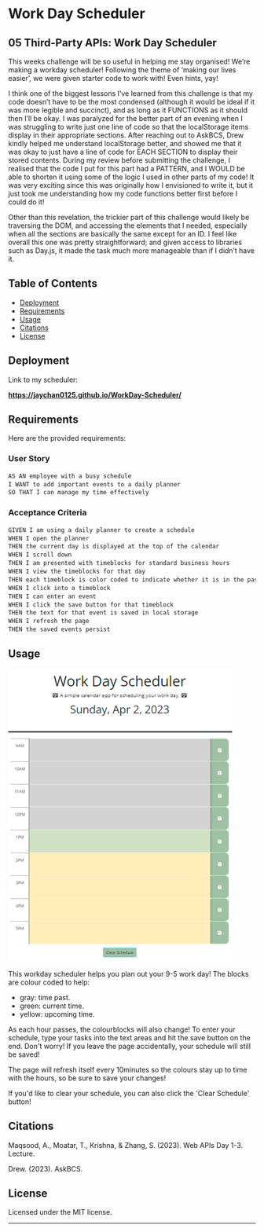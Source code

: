 # Work Day Scheduler

## 05 Third-Party APIs: Work Day Scheduler

This weeks challenge will be so useful in helping me stay organised! We’re making a workday scheduler! Following the theme of ‘making our lives easier’, we were given starter code to work with! Even hints, yay! 

I think one of the biggest lessons I’ve learned from this challenge is that my code doesn’t have to be the most condensed (although it would be ideal if it was more legible and succinct), and as long as it FUNCTIONS as it should then I’ll be okay. I was paralyzed for the better part of an evening when I was struggling to write just one line of code so that the localStorage items display in their appropriate sections. After reaching out to AskBCS, Drew kindly helped me understand localStorage better, and showed me that it was okay to just have a line of code for EACH SECTION to display their stored contents. During my review before submitting the challenge, I realised that the code I put for this part had a PATTERN, and I WOULD be able to shorten it using some of the logic I used in other parts of my code! It was very exciting since this was originally how I envisioned to write it, but it just took me understanding how my code functions better first before I could do it! 

Other than this revelation, the trickier part of this challenge would likely be traversing the DOM, and accessing the elements that I needed, especially when all the sections are basically the same except for an ID. 
I feel like overall this one was pretty straightforward; and given access to libraries such as Day.js, it made the task much more manageable than if I didn’t have it. 
 

## Table of Contents

- [Deployment](#deployment)
- [Requirements](#requirements)
- [Usage](#usage)
- [Citations](#citations)
- [License](#license)

## Deployment

Link to my scheduler: 

**https://jaychan0125.github.io/WorkDay-Scheduler/**


## Requirements

Here are the provided requirements:
### User Story
```md
AS AN employee with a busy schedule
I WANT to add important events to a daily planner
SO THAT I can manage my time effectively
```

### Acceptance Criteria
```md
GIVEN I am using a daily planner to create a schedule
WHEN I open the planner
THEN the current day is displayed at the top of the calendar
WHEN I scroll down
THEN I am presented with timeblocks for standard business hours
WHEN I view the timeblocks for that day
THEN each timeblock is color coded to indicate whether it is in the past, present, or future
WHEN I click into a timeblock
THEN I can enter an event
WHEN I click the save button for that timeblock
THEN the text for that event is saved in local storage
WHEN I refresh the page
THEN the saved events persist
```


## Usage

![WorkDay Scheduler](./Assets/workdayscheduler.png) 

This workday scheduler helps you plan out your 9-5 work day! 
The blocks are colour coded to help: 
- gray: time past.
- green: current time.
- yellow: upcoming time.

As each hour passes, the colourblocks will also change! 
To enter your schedule, type your tasks into the text areas and hit the save button on the end. Don't worry! If you leave the page accidentally, your schedule will still be saved! 

The page will refresh itself every 10minutes so the colours stay up to time with the hours, so be sure to save your changes! 

If you'd like to clear your schedule, you can also click the 'Clear Schedule' button!


## Citations

Maqsood, A., Moatar, T., Krishna, &amp; Zhang, S. (2023). Web APIs Day 1-3. Lecture. 

Drew. (2023). AskBCS.

## License

Licensed under the MIT license.

---









